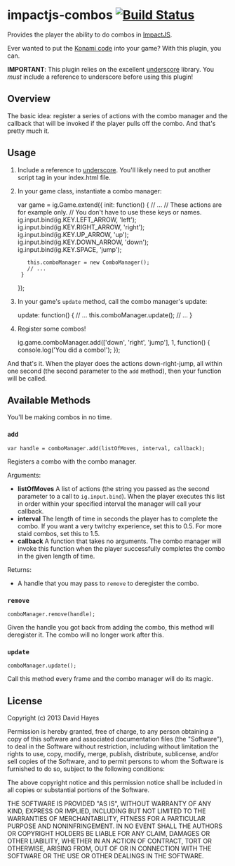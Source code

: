 # impactjs-combos [![Build Status](https://travis-ci.org/drhayes/impactjs-combos.png?branch=master)](https://travis-ci.org/drhayes/impactjs-combos)

Provides the player the ability to do combos in [ImpactJS][].

Ever wanted to put the [Konami code][konami] into your game? With this plugin, you can.

**IMPORTANT**: This plugin relies on the excellent [underscore][] library. You *must* include a reference to underscore before using this plugin!

## Overview

The basic idea: register a series of actions with the combo manager and the callback that will be invoked if the player pulls off the combo. And that's pretty much it.

## Usage

  1. Include a reference to [underscore][]. You'll likely need to
     put another script tag in your index.html file.
  2. In your game class, instantiate a combo manager:

        var game = ig.Game.extend({
          init: function() {
            // ...
            // These actions are for example only.
            // You don't have to use these keys or names.
            ig.input.bind(ig.KEY.LEFT_ARROW, 'left');
            ig.input.bind(ig.KEY.RIGHT_ARROW, 'right');
            ig.input.bind(ig.KEY.UP_ARROW, 'up');
            ig.input.bind(ig.KEY.DOWN_ARROW, 'down');
            ig.input.bind(ig.KEY.SPACE, 'jump');

            this.comboManager = new ComboManager();
            // ...
          }
        });

  3. In your game's `update` method, call the combo manager's update:

        update: function() {
          // ...
          this.comboManager.update();
          // ...
        }

  4. Register some combos!

        ig.game.comboManager.add(['down', 'right', 'jump'], 1, function() {
          console.log('You did a combo!');
        });

And that's it. When the player does the actions down-right-jump, all within one second (the second parameter to the `add` method), then your function will be called.

## Available Methods

You'll be making combos in no time.

### `add`

    var handle = comboManager.add(listOfMoves, interval, callback);

Registers a combo with the combo manager.

Arguments:

  * **listOfMoves** A list of actions (the string you passed as the second parameter to
    a call to `ig.input.bind`). When the player executes this list in order within your
    specified interval the manager will call your callback.
  * **interval** The length of time in seconds the player has to complete the combo. If
    you want a very twitchy experience, set this to 0.5. For more staid combos, set this
    to 1.5.
  * **callback** A function that takes no arguments. The combo manager will invoke this
    function when the player successfully completes the combo in the given length of time.

Returns:

  * A handle that you may pass to `remove` to deregister the combo.

### `remove`

    comboManager.remove(handle);

Given the handle you got back from adding the combo, this method will deregister it. The combo will no longer work after this.

### `update`

    comboManager.update();

Call this method every frame and the combo manager will do its magic.

## License

Copyright (c) 2013 David Hayes

Permission is hereby granted, free of charge, to any person obtaining a copy of this software and associated documentation files (the "Software"), to deal in the Software without restriction, including without limitation the rights to use, copy, modify, merge, publish, distribute, sublicense, and/or sell copies of the Software, and to permit persons to whom the Software is furnished to do so, subject to the following conditions:

The above copyright notice and this permission notice shall be included in all copies or substantial portions of the Software.

THE SOFTWARE IS PROVIDED "AS IS", WITHOUT WARRANTY OF ANY KIND, EXPRESS OR IMPLIED, INCLUDING BUT NOT LIMITED TO THE WARRANTIES OF MERCHANTABILITY, FITNESS FOR A PARTICULAR PURPOSE AND NONINFRINGEMENT. IN NO EVENT SHALL THE AUTHORS OR COPYRIGHT HOLDERS BE LIABLE FOR ANY CLAIM, DAMAGES OR OTHER LIABILITY, WHETHER IN AN ACTION OF CONTRACT, TORT OR OTHERWISE, ARISING FROM, OUT OF OR IN CONNECTION WITH THE SOFTWARE OR THE USE OR OTHER DEALINGS IN THE SOFTWARE.

 [impactjs]: http://impactjs.com
 [konami]: http://en.wikipedia.org/wiki/Konami_Code
 [underscore]: http://underscorejs.org
